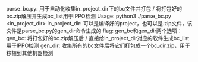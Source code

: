 parse_bc.py: 用于自动化收集in_project_dir下的bc文件并打包 / 将打包好的bc.zip解压并生成bc_list用于IPPO检测
    Usage: python3 ./parse_bc.py <in_project_dir> <flag>
        in_project_dir: 可以是编译好的project，也可以是.zip文件，该文件是parse_bc.py的gen_dir命令生成的
        flag: gen_bc和gen_dir两个选项：
            gen_bc: 将打包好的bc.zip解压后 / 直接给in_project_dir对应的软件生成bc_list用于IPPO检测
            gen_dir: 收集所有的bc文件后将它们打包成一个bc_dir.zip，用于移植到其他机器检测
        